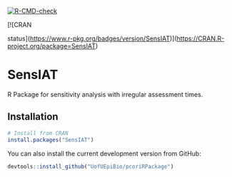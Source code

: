 
[![R-CMD-check](https://github.com/UofUEpiBio/SensIAT/actions/workflows/r.yml/badge.svg)](https://github.com/UofUEpiBio/SensIAT/actions/workflows/r.yml)
<!-- badges: start --> [![CRAN
status](https://www.r-pkg.org/badges/version/SensIAT)](https://CRAN.R-project.org/package=SensIAT)
<!-- badges: end -->

# SensIAT

R Package for sensitivity analysis with irregular assessment times.

## Installation

``` r
# Install from CRAN
install.packages("SensIAT")
```

You can also install the current development version from GitHub:

``` r
devtools::install_github("UofUEpiBio/pcoriRPackage")
```
